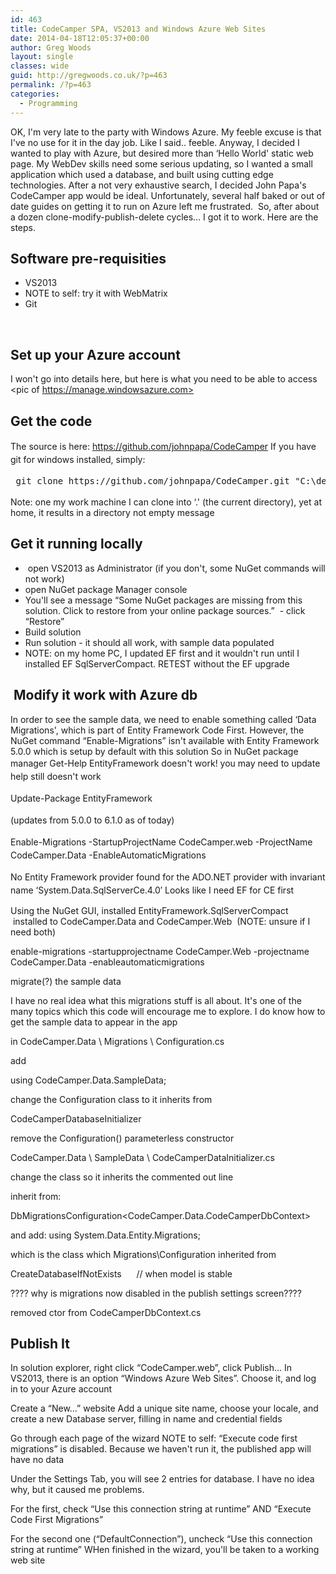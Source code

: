 ```yaml
---
id: 463
title: CodeCamper SPA, VS2013 and Windows Azure Web Sites
date: 2014-04-18T12:05:37+00:00
author: Greg Woods
layout: single
classes: wide
guid: http://gregwoods.co.uk/?p=463
permalink: /?p=463
categories:
  - Programming
---
```

OK, I'm very late to the party with Windows Azure. My feeble excuse is that I've no use for it in the day job. Like I said.. feeble. Anyway, I decided I wanted to play with Azure, but desired more than &#8216;Hello World' static web page. My WebDev skills need some serious updating, so I wanted a small application which used a database, and built using cutting edge technologies. After a not very exhaustive search, I decided John Papa's CodeCamper app would be ideal. Unfortunately, several half baked or out of date guides on getting it to run on Azure left me frustrated.  So, after about a dozen clone-modify-publish-delete cycles&#8230; I got it to work. Here are the steps.

## Software pre-requisities

  * VS2013
  * NOTE to self: try it with WebMatrix
  * Git

&nbsp;

## Set up your Azure account

I won't go into details here, but here is what you need to be able to access <pic of https://manage.windowsazure.com>

## Get the code

<span style="line-height: 1.5em;">The source is here: https://github.com/johnpapa/CodeCamper</span> <span style="line-height: 1.5em;">If you have git for windows installed, simply: </span>

<pre> <span style="line-height: 1.5em;">git clone </span><span style="line-height: 1.5em;">https://github.com/johnpapa/CodeCamper.git "C:\development\codecampergwtest"</span></pre>

Note: one my work machine I can clone into &#8216;.' (the current directory), yet at home, it results in a directory not empty message

## Get it running locally

  *  open VS2013 as Administrator (if you don't, some NuGet commands will not work)
  * open NuGet package Manager console
  * You'll see a message &#8220;Some NuGet packages are missing from this solution. Click to restore from your online package sources.&#8221;  - click &#8220;Restore&#8221;
  * Build solution
  * Run solution - it should all work, with sample data populated
  * NOTE: on my home PC, I updated EF first and it wouldn't run until I installed EF SqlServerCompact. RETEST without the EF upgrade

##  Modify it work with Azure db

In order to see the sample data, we need to enable something called &#8216;Data Migrations', which is part of Entity Framework Code First. However, the NuGet command &#8220;Enable-Migrations&#8221; isn't available with Entity Framework 5.0.0 which is setup by default with this solution So in NuGet package manager <span style="line-height: 1.5em;">Get-Help EntityFramework doesn't work! you may need to update help still doesn't work </span>

<span style="line-height: 1.5em;">Update-Package EntityFramework</span>

<span style="line-height: 1.5em;">(updates from 5.0.0 to 6.1.0 as of today) </span>

<span style="line-height: 1.5em;">Enable-Migrations -StartupProjectName CodeCamper.web -ProjectName CodeCamper.Data -EnableAutomaticMigrations </span>

<span style="line-height: 1.5em;">No Entity Framework provider found for the ADO.NET provider with invariant name &#8216;System.Data.SqlServerCe.4.0&#8242; Looks like I need EF for CE first</span>

Using the NuGet GUI, installed EntityFramework.SqlServerCompact  installed to CodeCamper.Data and CodeCamper.Web  (NOTE: unsure if I need both)

enable-migrations -startupprojectname CodeCamper.Web -projectname CodeCamper.Data -enableautomaticmigrations

migrate(?) the sample data

I have no real idea what this migrations stuff is all about. It's one of the many topics which this code will encourage me to explore. I do know how to get the sample data to appear in the app

in CodeCamper.Data \ Migrations \ Configuration.cs

add

using CodeCamper.Data.SampleData;

change the Configuration class to it inherits from

CodeCamperDatabaseInitializer

remove the Configuration() parameterless constructor

CodeCamper.Data \ SampleData \ CodeCamperDataInitializer.cs

change the class so it inherits the commented out line

inherit from:

DbMigrationsConfiguration<CodeCamper.Data.CodeCamperDbContext>

and add: using System.Data.Entity.Migrations;

which is the class which Migrations\Configuration inherited from

CreateDatabaseIfNotExists<CodeCamperDbContext>      // when model is stable

???? why is migrations now disabled in the publish settings screen????

removed ctor from CodeCamperDbContext.cs

## Publish It

In solution explorer, right click &#8220;CodeCamper.web&#8221;, click Publish&#8230; In VS2013, there is an option &#8220;Windows Azure Web Sites&#8221;. Choose it, and log in to your Azure account

Create a &#8220;New&#8230;&#8221; website Add a unique site name, choose your locale, and create a new Database server, filling in name and credential fields

Go through each page of the wizard NOTE to self: &#8220;Execute code first migrations&#8221; is disabled. Because we haven't run it, the published app will have no data

Under the Settings Tab, you will see 2 entries for database. I have no idea why, but it caused me problems.

For the first, check &#8220;Use this connection string at runtime&#8221; AND &#8220;Execute Code First Migrations&#8221;

For the second one (&#8220;DefaultConnection&#8221;), uncheck &#8220;Use this connection string at runtime&#8221; WHen finished in the wizard, you'll be taken to a working web site